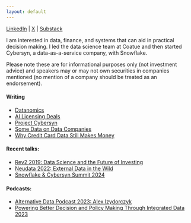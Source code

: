 ```yaml
---
layout: default
---
```

[LinkedIn](https://www.linkedin.com/in/alexander-izydorczyk-86390759)  \|   [X](https://mobile.twitter.com/aleksizy)  \|   [Substack](https://magis.substack.com/p/coming-soon?showWelcome=true)

I am interested in data, finance, and systems that can aid in practical decision making. I led the data science team at Coatue and then started Cybersyn, a data-as-a-service company, with Snowflake. 

 Please note these are for informational purposes only (not investment advice) and speakers may or may not own securities in companies mentioned (no mention of a company should be treated as an endorsement).

#### Writing 
- [Datanomics](https://magis.substack.com/p/datanomics?showWelcome=false&r=39xiq)
- [AI Licensing Deals](https://magis.substack.com/p/ai-data-licensing-deals)
- [Project Cybersyn](https://magis.substack.com/p/project-cybersyn?s=w)
- [Some Data on Data Companies](https://magis.substack.com/p/some-data-on-data-companies)
- [Why Credit Card Data Still Makes Money](https://magis.substack.com/p/why-credit-card-data-still-makes)

#### Recent talks: 
- [Rev2 2019: Data Science and the Future of Investing](https://www.youtube.com/watch?v=XzsxQnkbh_I)
- [Neudata 2022: External Data in the Wild](https://www.youtube.com/watch?v=c4YWU1IhMaA)
- [Snowflake & Cybersyn Summit 2024](https://www.youtube.com/watch?v=1tIk_-PYvuY)

#### Podcasts:
- [Alternative Data Podcast 2023: Alex Izydorczyk](https://open.spotify.com/episode/3JhCcWxvcCMJuLabi60IcS)
- [Powering Better Decision and Policy Making Through Integrated Data 2023](https://www.youtube.com/watch?v=lVMiRIb6n_w)